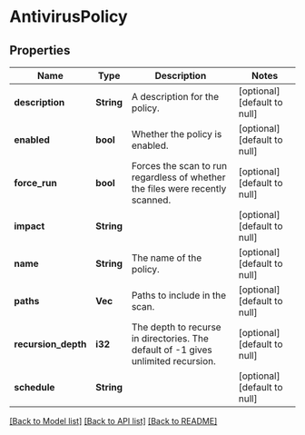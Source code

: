 # AntivirusPolicy

## Properties
Name | Type | Description | Notes
------------ | ------------- | ------------- | -------------
**description** | **String** | A description for the policy. | [optional] [default to null]
**enabled** | **bool** | Whether the policy is enabled. | [optional] [default to null]
**force_run** | **bool** | Forces the scan to run regardless of whether the files were recently scanned. | [optional] [default to null]
**impact** | **String** |  | [optional] [default to null]
**name** | **String** | The name of the policy. | [optional] [default to null]
**paths** | **Vec<String>** | Paths to include in the scan. | [optional] [default to null]
**recursion_depth** | **i32** | The depth to recurse in directories.  The default of -1 gives unlimited recursion. | [optional] [default to null]
**schedule** | **String** |  | [optional] [default to null]

[[Back to Model list]](../README.md#documentation-for-models) [[Back to API list]](../README.md#documentation-for-api-endpoints) [[Back to README]](../README.md)


